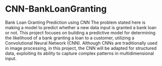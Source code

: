 # CNN-BankLoanGranting
Bank Loan Granting Prediction using CNN
The problem stated here is making a model to predict whether a new data input is granted a bank loan or not. This project focuses on building a predictive model for determining the likelihood of a bank granting a loan to a customer, utilizing a Convolutional Neural Network (CNN). Although CNNs are traditionally used in image processing, in this project, the CNN will be adapted for structured data, exploiting its ability to capture complex patterns in multidimensional input.

